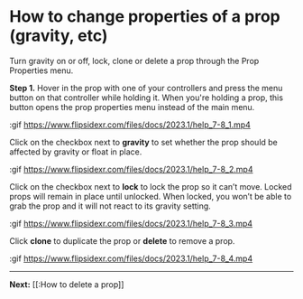 # How to change properties of a prop (gravity, etc)

Turn gravity on or off, lock, clone or delete a prop through the Prop Properties menu. 

**Step 1.** Hover in the prop with one of your controllers and press the menu button on that controller while holding it. When you're holding a prop, this button opens the prop properties menu instead of the main menu.

:gif https://www.flipsidexr.com/files/docs/2023.1/help_7-8_1.mp4

Click on the checkbox next to **gravity** to set whether the prop should be affected by gravity or float in place. 

:gif https://www.flipsidexr.com/files/docs/2023.1/help_7-8_2.mp4

Click on the checkbox next to **lock** to lock the prop so it can’t move.  Locked props will remain in place until unlocked. When locked, you won’t be able to grab the prop and it will not react to its gravity setting.

:gif https://www.flipsidexr.com/files/docs/2023.1/help_7-8_3.mp4

Click **clone** to duplicate the prop or **delete** to remove a prop.

:gif https://www.flipsidexr.com/files/docs/2023.1/help_7-8_4.mp4



---

**Next:** [[:How to delete a prop]]
